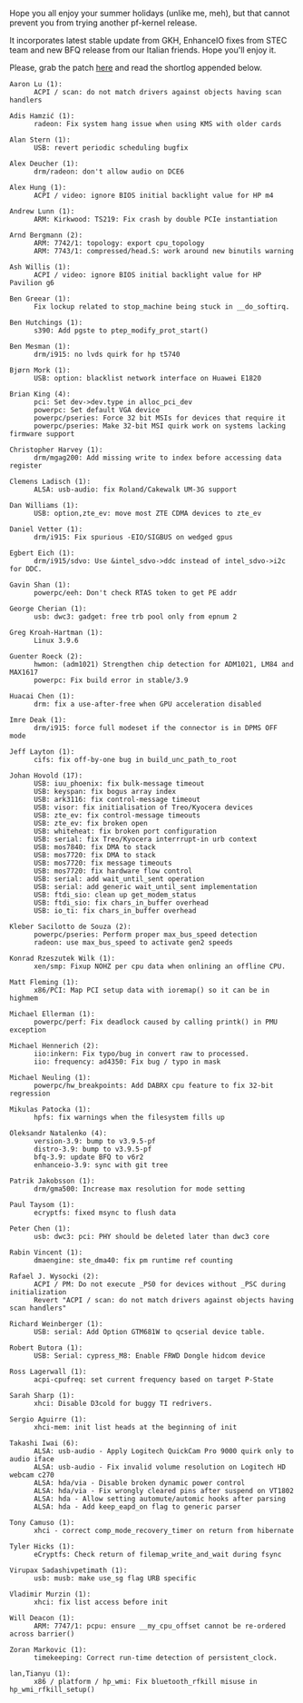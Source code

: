Hope you all enjoy your summer holidays (unlike me, meh), but that cannot
prevent you from trying another pf-kernel release.  
  
It incorporates latest stable update from GKH, EnhanceIO fixes from STEC team
and new BFQ release from our Italian friends. Hope you'll enjoy it.  
  
Please, grab the patch
[here](http://pf.natalenko.name/sources/3.9/patch-3.9.5-pf.bz2) and read the
shortlog appended below.  
  

    
    
    Aaron Lu (1):  
          ACPI / scan: do not match drivers against objects having scan handlers  
      
    Adis Hamzić (1):  
          radeon: Fix system hang issue when using KMS with older cards  
      
    Alan Stern (1):  
          USB: revert periodic scheduling bugfix  
      
    Alex Deucher (1):  
          drm/radeon: don't allow audio on DCE6  
      
    Alex Hung (1):  
          ACPI / video: ignore BIOS initial backlight value for HP m4  
      
    Andrew Lunn (1):  
          ARM: Kirkwood: TS219: Fix crash by double PCIe instantiation  
      
    Arnd Bergmann (2):  
          ARM: 7742/1: topology: export cpu_topology  
          ARM: 7743/1: compressed/head.S: work around new binutils warning  
      
    Ash Willis (1):  
          ACPI / video: ignore BIOS initial backlight value for HP Pavilion g6  
      
    Ben Greear (1):  
          Fix lockup related to stop_machine being stuck in __do_softirq.  
      
    Ben Hutchings (1):  
          s390: Add pgste to ptep_modify_prot_start()  
      
    Ben Mesman (1):  
          drm/i915: no lvds quirk for hp t5740  
      
    Bjørn Mork (1):  
          USB: option: blacklist network interface on Huawei E1820  
      
    Brian King (4):  
          pci: Set dev->dev.type in alloc_pci_dev  
          powerpc: Set default VGA device  
          powerpc/pseries: Force 32 bit MSIs for devices that require it  
          powerpc/pseries: Make 32-bit MSI quirk work on systems lacking firmware support  
      
    Christopher Harvey (1):  
          drm/mgag200: Add missing write to index before accessing data register  
      
    Clemens Ladisch (1):  
          ALSA: usb-audio: fix Roland/Cakewalk UM-3G support  
      
    Dan Williams (1):  
          USB: option,zte_ev: move most ZTE CDMA devices to zte_ev  
      
    Daniel Vetter (1):  
          drm/i915: Fix spurious -EIO/SIGBUS on wedged gpus  
      
    Egbert Eich (1):  
          drm/i915/sdvo: Use &intel_sdvo->ddc instead of intel_sdvo->i2c for DDC.  
      
    Gavin Shan (1):  
          powerpc/eeh: Don't check RTAS token to get PE addr  
      
    George Cherian (1):  
          usb: dwc3: gadget: free trb pool only from epnum 2  
      
    Greg Kroah-Hartman (1):  
          Linux 3.9.6  
      
    Guenter Roeck (2):  
          hwmon: (adm1021) Strengthen chip detection for ADM1021, LM84 and MAX1617  
          powerpc: Fix build error in stable/3.9  
      
    Huacai Chen (1):  
          drm: fix a use-after-free when GPU acceleration disabled  
      
    Imre Deak (1):  
          drm/i915: force full modeset if the connector is in DPMS OFF mode  
      
    Jeff Layton (1):  
          cifs: fix off-by-one bug in build_unc_path_to_root  
      
    Johan Hovold (17):  
          USB: iuu_phoenix: fix bulk-message timeout  
          USB: keyspan: fix bogus array index  
          USB: ark3116: fix control-message timeout  
          USB: visor: fix initialisation of Treo/Kyocera devices  
          USB: zte_ev: fix control-message timeouts  
          USB: zte_ev: fix broken open  
          USB: whiteheat: fix broken port configuration  
          USB: serial: fix Treo/Kyocera interrrupt-in urb context  
          USB: mos7840: fix DMA to stack  
          USB: mos7720: fix DMA to stack  
          USB: mos7720: fix message timeouts  
          USB: mos7720: fix hardware flow control  
          USB: serial: add wait_until_sent operation  
          USB: serial: add generic wait_until_sent implementation  
          USB: ftdi_sio: clean up get_modem_status  
          USB: ftdi_sio: fix chars_in_buffer overhead  
          USB: io_ti: fix chars_in_buffer overhead  
      
    Kleber Sacilotto de Souza (2):  
          powerpc/pseries: Perform proper max_bus_speed detection  
          radeon: use max_bus_speed to activate gen2 speeds  
      
    Konrad Rzeszutek Wilk (1):  
          xen/smp: Fixup NOHZ per cpu data when onlining an offline CPU.  
      
    Matt Fleming (1):  
          x86/PCI: Map PCI setup data with ioremap() so it can be in highmem  
      
    Michael Ellerman (1):  
          powerpc/perf: Fix deadlock caused by calling printk() in PMU exception  
      
    Michael Hennerich (2):  
          iio:inkern: Fix typo/bug in convert raw to processed.  
          iio: frequency: ad4350: Fix bug / typo in mask  
      
    Michael Neuling (1):  
          powerpc/hw_breakpoints: Add DABRX cpu feature to fix 32-bit regression  
      
    Mikulas Patocka (1):  
          hpfs: fix warnings when the filesystem fills up  
      
    Oleksandr Natalenko (4):  
          version-3.9: bump to v3.9.5-pf  
          distro-3.9: bump to v3.9.5-pf  
          bfq-3.9: update BFQ to v6r2  
          enhanceio-3.9: sync with git tree  
      
    Patrik Jakobsson (1):  
          drm/gma500: Increase max resolution for mode setting  
      
    Paul Taysom (1):  
          ecryptfs: fixed msync to flush data  
      
    Peter Chen (1):  
          usb: dwc3: pci: PHY should be deleted later than dwc3 core  
      
    Rabin Vincent (1):  
          dmaengine: ste_dma40: fix pm runtime ref counting  
      
    Rafael J. Wysocki (2):  
          ACPI / PM: Do not execute _PS0 for devices without _PSC during initialization  
          Revert "ACPI / scan: do not match drivers against objects having scan handlers"  
      
    Richard Weinberger (1):  
          USB: serial: Add Option GTM681W to qcserial device table.  
      
    Robert Butora (1):  
          USB: Serial: cypress_M8: Enable FRWD Dongle hidcom device  
      
    Ross Lagerwall (1):  
          acpi-cpufreq: set current frequency based on target P-State  
      
    Sarah Sharp (1):  
          xhci: Disable D3cold for buggy TI redrivers.  
      
    Sergio Aguirre (1):  
          xhci-mem: init list heads at the beginning of init  
      
    Takashi Iwai (6):  
          ALSA: usb-audio - Apply Logitech QuickCam Pro 9000 quirk only to audio iface  
          ALSA: usb-audio - Fix invalid volume resolution on Logitech HD webcam c270  
          ALSA: hda/via - Disable broken dynamic power control  
          ALSA: hda/via - Fix wrongly cleared pins after suspend on VT1802  
          ALSA: hda - Allow setting automute/automic hooks after parsing  
          ALSA: hda - Add keep_eapd_on flag to generic parser  
      
    Tony Camuso (1):  
          xhci - correct comp_mode_recovery_timer on return from hibernate  
      
    Tyler Hicks (1):  
          eCryptfs: Check return of filemap_write_and_wait during fsync  
      
    Virupax Sadashivpetimath (1):  
          usb: musb: make use_sg flag URB specific  
      
    Vladimir Murzin (1):  
          xhci: fix list access before init  
      
    Will Deacon (1):  
          ARM: 7747/1: pcpu: ensure __my_cpu_offset cannot be re-ordered across barrier()  
      
    Zoran Markovic (1):  
          timekeeping: Correct run-time detection of persistent_clock.  
      
    lan,Tianyu (1):  
          x86 / platform / hp_wmi: Fix bluetooth_rfkill misuse in hp_wmi_rfkill_setup()

